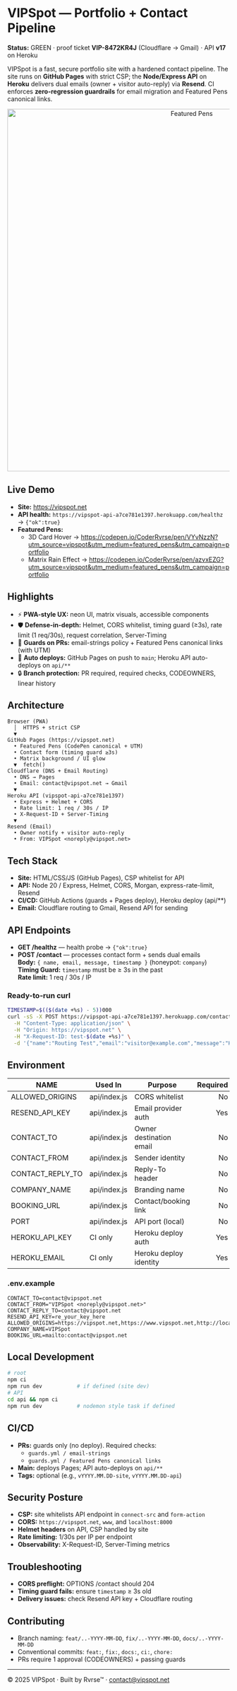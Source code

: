 # VIPSpot — Portfolio + Contact Pipeline

**Status:** GREEN · proof ticket **VIP-8472KR4J** (Cloudflare → Gmail) · API **v17** on Heroku

VIPSpot is a fast, secure portfolio site with a hardened contact pipeline. The site runs on **GitHub Pages** with strict CSP; the **Node/Express API** on **Heroku** delivers dual emails (owner + visitor auto-reply) via **Resend**. CI enforces **zero-regression guardrails** for email migration and Featured Pens canonical links.

<p align="center"><img alt="Featured Pens" src="assets/featured-pens.png" width="820"></p>

## Live Demo
- **Site:** https://vipspot.net
- **API health:** `https://vipspot-api-a7ce781e1397.herokuapp.com/healthz` → `{"ok":true}`
- **Featured Pens:**  
  - 3D Card Hover → https://codepen.io/CoderRvrse/pen/VYvNzzN?utm_source=vipspot&utm_medium=featured_pens&utm_campaign=portfolio  
  - Matrix Rain Effect → https://codepen.io/CoderRvrse/pen/azvxEZG?utm_source=vipspot&utm_medium=featured_pens&utm_campaign=portfolio

## Highlights
- ⚡ **PWA-style UX:** neon UI, matrix visuals, accessible components
- 🛡️ **Defense-in-depth:** Helmet, CORS whitelist, timing guard (≥3s), rate limit (1 req/30s), request correlation, Server-Timing
- 🧪 **Guards on PRs:** email-strings policy + Featured Pens canonical links (with UTM)
- 🚀 **Auto deploys:** GitHub Pages on push to `main`; Heroku API auto-deploys on `api/**`
- 🔒 **Branch protection:** PR required, required checks, CODEOWNERS, linear history

## Architecture
```
Browser (PWA)
  │  HTTPS + strict CSP
  ▼
GitHub Pages (https://vipspot.net)
  • Featured Pens (CodePen canonical + UTM)
  • Contact form (timing guard ≥3s)
  • Matrix background / UI glow
  ▼  fetch()
Cloudflare (DNS + Email Routing)
  • DNS → Pages
  • Email: contact@vipspot.net → Gmail
  ▼
Heroku API (vipspot-api-a7ce781e1397)
  • Express + Helmet + CORS
  • Rate limit: 1 req / 30s / IP
  • X-Request-ID + Server-Timing
  ▼
Resend (Email)
  • Owner notify + visitor auto-reply
  • From: VIPSpot <noreply@vipspot.net>
```

## Tech Stack
- **Site:** HTML/CSS/JS (GitHub Pages), CSP whitelist for API
- **API:** Node 20 / Express, Helmet, CORS, Morgan, express-rate-limit, Resend
- **CI/CD:** GitHub Actions (guards + Pages deploy), Heroku deploy (api/**)
- **Email:** Cloudflare routing to Gmail, Resend API for sending

## API Endpoints
- **GET /healthz** — health probe → `{"ok":true}`
- **POST /contact** — processes contact form + sends dual emails  
  **Body:** `{ name, email, message, timestamp }` (honeypot: `company`)  
  **Timing Guard:** `timestamp` must be ≥ 3s in the past  
  **Rate limit:** 1 req / 30s / IP

### Ready-to-run curl
```bash
TIMESTAMP=$(($(date +%s) - 5))000
curl -sS -X POST https://vipspot-api-a7ce781e1397.herokuapp.com/contact \
  -H "Content-Type: application/json" \
  -H "Origin: https://vipspot.net" \
  -H "X-Request-ID: test-$(date +%s)" \
  -d '{"name":"Routing Test","email":"visitor@example.com","message":"Hello from VIPSpot!","timestamp":'${TIMESTAMP}'}'
```

## Environment

| NAME             | Used In        | Purpose                     | Required | Default/Example |
|------------------|----------------|-----------------------------|---------:|-----------------|
| ALLOWED_ORIGINS  | api/index.js   | CORS whitelist              | No       | https://vipspot.net,https://www.vipspot.net,http://localhost:8000 |
| RESEND_API_KEY   | api/index.js   | Email provider auth         | Yes      | re_*** |
| CONTACT_TO       | api/index.js   | Owner destination email     | No       | contact@vipspot.net |
| CONTACT_FROM     | api/index.js   | Sender identity             | No       | VIPSpot <noreply@vipspot.net> |
| CONTACT_REPLY_TO | api/index.js   | Reply-To header             | No       | (visitor email or contact@vipspot.net) |
| COMPANY_NAME     | api/index.js   | Branding name               | No       | VIPSpot |
| BOOKING_URL      | api/index.js   | Contact/booking link        | No       | mailto:contact@vipspot.net |
| PORT             | api/index.js   | API port (local)            | No       | 8080 |
| HEROKU_API_KEY   | CI only        | Heroku deploy auth          | Yes      | *** |
| HEROKU_EMAIL     | CI only        | Heroku deploy identity      | Yes      | *** |

### .env.example
```dotenv
CONTACT_TO=contact@vipspot.net
CONTACT_FROM="VIPSpot <noreply@vipspot.net>"
CONTACT_REPLY_TO=contact@vipspot.net
RESEND_API_KEY=re_your_key_here
ALLOWED_ORIGINS=https://vipspot.net,https://www.vipspot.net,http://localhost:8000
COMPANY_NAME=VIPSpot
BOOKING_URL=mailto:contact@vipspot.net
```

## Local Development
```bash
# root
npm ci
npm run dev           # if defined (site dev)
# API
cd api && npm ci
npm run dev           # nodemon style task if defined
```

## CI/CD
- **PRs:** guards only (no deploy). Required checks:
  - `guards.yml / email-strings`
  - `guards.yml / Featured Pens canonical links`
- **Main:** deploys Pages; API auto-deploys on `api/**`
- **Tags:** optional (e.g., `vYYYY.MM.DD-site`, `vYYYY.MM.DD-api`)

## Security Posture
- **CSP:** site whitelists API endpoint in `connect-src` and `form-action`
- **CORS:** `https://vipspot.net`, `www`, and `localhost:8000`
- **Helmet headers** on API, CSP handled by site
- **Rate limiting:** 1/30s per IP per endpoint
- **Observability:** X-Request-ID, Server-Timing metrics

## Troubleshooting
- **CORS preflight:** OPTIONS /contact should 204  
- **Timing guard fails:** ensure `timestamp` ≥ 3s old  
- **Delivery issues:** check Resend API key + Cloudflare routing

## Contributing
- Branch naming: `feat/..-YYYY-MM-DD`, `fix/..-YYYY-MM-DD`, `docs/..-YYYY-MM-DD`  
- Conventional commits: `feat:`, `fix:`, `docs:`, `ci:`, `chore:`
- PRs require 1 approval (CODEOWNERS) + passing guards

---

© 2025 VIPSpot · Built by Rvrse™ · contact@vipspot.net